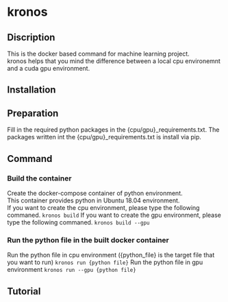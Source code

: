 # kronos
## Discription
This is the docker based command for machine learning project.  
kronos helps that you mind the difference between a local cpu environemnt and a cuda gpu environment.  

## Installation


## Preparation
Fill in the required python packages in the {cpu/gpu}\_requirements.txt.
The packages written int the {cpu/gpu}\_requirements.txt is install via pip.

## Command
### Build the container
Create the docker-compose container of python environment.  
This container provides python in Ubuntu 18.04 environment.  
If you want to create the cpu environment, please type the following commaned.
`kronos build`
If you want to create the gpu environment, please type the following commaned.
`kronos build --gpu`

### Run the python file in the built docker container
Run the python file in cpu environment
({python\_file} is the target file that you want to run)
`kronos run {python file}`
Run the python file in gpu environment
`kronos run --gpu {python file}`

## Tutorial


